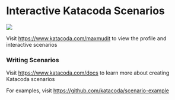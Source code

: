 # Interactive Katacoda Scenarios

[![](http://shields.katacoda.com/katacoda/maxmudit/count.svg)](https://www.katacoda.com/maxmudit "Get your profile on Katacoda.com")

Visit https://www.katacoda.com/maxmudit to view the profile and interactive scenarios

### Writing Scenarios
Visit https://www.katacoda.com/docs to learn more about creating Katacoda scenarios

For examples, visit https://github.com/katacoda/scenario-example
